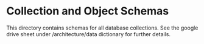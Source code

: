 # Collection and Object Schemas

This directory contains schemas for all database collections.
See the google drive sheet under /architecture/data dictionary for further details.